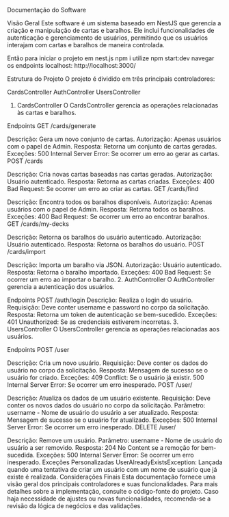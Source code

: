 Documentação do Software

Visão Geral
Este software é um sistema baseado em NestJS que gerencia a criação e manipulação de cartas e baralhos. Ele inclui funcionalidades de autenticação e gerenciamento de usuários, permitindo que os usuários interajam com cartas e baralhos de maneira controlada.

Então para iniciar o projeto em nest.js
npm i
utilize npm start:dev
navegar os endpoints
localhost: http://localhost:3000/ <endpoints>

Estrutura do Projeto
O projeto é dividido em três principais controladores:

CardsController
AuthController
UsersController
1. CardsController
O CardsController gerencia as operações relacionadas às cartas e baralhos.

Endpoints
GET /cards/generate

Descrição: Gera um novo conjunto de cartas.
Autorização: Apenas usuários com o papel de Admin.
Resposta: Retorna um conjunto de cartas geradas.
Exceções:
500 Internal Server Error: Se ocorrer um erro ao gerar as cartas.
POST /cards

Descrição: Cria novas cartas baseadas nas cartas geradas.
Autorização: Usuário autenticado.
Resposta: Retorna as cartas criadas.
Exceções:
400 Bad Request: Se ocorrer um erro ao criar as cartas.
GET /cards/find

Descrição: Encontra todos os baralhos disponíveis.
Autorização: Apenas usuários com o papel de Admin.
Resposta: Retorna todos os baralhos.
Exceções:
400 Bad Request: Se ocorrer um erro ao encontrar baralhos.
GET /cards/my-decks

Descrição: Retorna os baralhos do usuário autenticado.
Autorização: Usuário autenticado.
Resposta: Retorna os baralhos do usuário.
POST /cards/import

Descrição: Importa um baralho via JSON.
Autorização: Usuário autenticado.
Resposta: Retorna o baralho importado.
Exceções:
400 Bad Request: Se ocorrer um erro ao importar o baralho.
2. AuthController
O AuthController gerencia a autenticação dos usuários.

Endpoints
POST /auth/login
Descrição: Realiza o login do usuário.
Requisição: Deve conter username e password no corpo da solicitação.
Resposta: Retorna um token de autenticação se bem-sucedido.
Exceções:
401 Unauthorized: Se as credenciais estiverem incorretas.
3. UsersController
O UsersController gerencia as operações relacionadas aos usuários.

Endpoints
POST /user

Descrição: Cria um novo usuário.
Requisição: Deve conter os dados do usuário no corpo da solicitação.
Resposta: Mensagem de sucesso se o usuário for criado.
Exceções:
409 Conflict: Se o usuário já existir.
500 Internal Server Error: Se ocorrer um erro inesperado.
POST /user/

Descrição: Atualiza os dados de um usuário existente.
Requisição: Deve conter os novos dados do usuário no corpo da solicitação.
Parâmetro: username - Nome de usuário do usuário a ser atualizado.
Resposta: Mensagem de sucesso se o usuário for atualizado.
Exceções:
500 Internal Server Error: Se ocorrer um erro inesperado.
DELETE /user/

Descrição: Remove um usuário.
Parâmetro: username - Nome de usuário do usuário a ser removido.
Resposta: 204 No Content se a remoção for bem-sucedida.
Exceções:
500 Internal Server Error: Se ocorrer um erro inesperado.
Exceções Personalizadas
UserAlreadyExistsException: Lançada quando uma tentativa de criar um usuário com um nome de usuário que já existe é realizada.
Considerações Finais
Esta documentação fornece uma visão geral dos principais controladores e suas funcionalidades. Para mais detalhes sobre a implementação, consulte o código-fonte do projeto. Caso haja necessidade de ajustes ou novas funcionalidades, recomenda-se a revisão da lógica de negócios e das validações.

